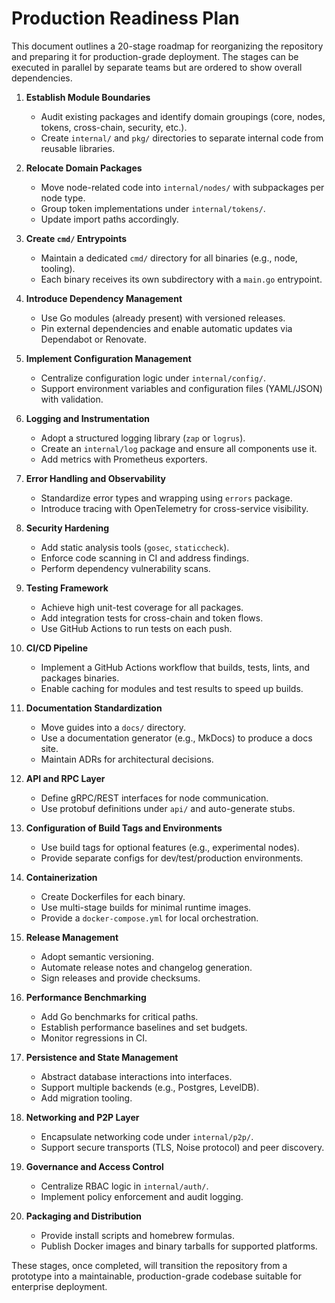 # Production Readiness Plan

This document outlines a 20-stage roadmap for reorganizing the repository and preparing it for production-grade deployment. The stages can be executed in parallel by separate teams but are ordered to show overall dependencies.

1. **Establish Module Boundaries**  
   - Audit existing packages and identify domain groupings (core, nodes, tokens, cross-chain, security, etc.).  
   - Create `internal/` and `pkg/` directories to separate internal code from reusable libraries.

2. **Relocate Domain Packages**  
   - Move node-related code into `internal/nodes/` with subpackages per node type.  
   - Group token implementations under `internal/tokens/`.  
   - Update import paths accordingly.

3. **Create `cmd/` Entrypoints**  
   - Maintain a dedicated `cmd/` directory for all binaries (e.g., node, tooling).  
   - Each binary receives its own subdirectory with a `main.go` entrypoint.

4. **Introduce Dependency Management**  
   - Use Go modules (already present) with versioned releases.  
   - Pin external dependencies and enable automatic updates via Dependabot or Renovate.

5. **Implement Configuration Management**  
   - Centralize configuration logic under `internal/config/`.  
   - Support environment variables and configuration files (YAML/JSON) with validation.

6. **Logging and Instrumentation**  
   - Adopt a structured logging library (`zap` or `logrus`).  
   - Create an `internal/log` package and ensure all components use it.  
   - Add metrics with Prometheus exporters.

7. **Error Handling and Observability**  
   - Standardize error types and wrapping using `errors` package.  
   - Introduce tracing with OpenTelemetry for cross-service visibility.

8. **Security Hardening**  
   - Add static analysis tools (`gosec`, `staticcheck`).  
   - Enforce code scanning in CI and address findings.  
   - Perform dependency vulnerability scans.

9. **Testing Framework**  
   - Achieve high unit-test coverage for all packages.  
   - Add integration tests for cross-chain and token flows.  
   - Use GitHub Actions to run tests on each push.

10. **CI/CD Pipeline**  
    - Implement a GitHub Actions workflow that builds, tests, lints, and packages binaries.  
    - Enable caching for modules and test results to speed up builds.

11. **Documentation Standardization**  
    - Move guides into a `docs/` directory.  
    - Use a documentation generator (e.g., MkDocs) to produce a docs site.  
    - Maintain ADRs for architectural decisions.

12. **API and RPC Layer**  
    - Define gRPC/REST interfaces for node communication.  
    - Use protobuf definitions under `api/` and auto-generate stubs.

13. **Configuration of Build Tags and Environments**  
    - Use build tags for optional features (e.g., experimental nodes).  
    - Provide separate configs for dev/test/production environments.

14. **Containerization**  
    - Create Dockerfiles for each binary.  
    - Use multi-stage builds for minimal runtime images.  
    - Provide a `docker-compose.yml` for local orchestration.

15. **Release Management**  
    - Adopt semantic versioning.  
    - Automate release notes and changelog generation.  
    - Sign releases and provide checksums.

16. **Performance Benchmarking**  
    - Add Go benchmarks for critical paths.  
    - Establish performance baselines and set budgets.  
    - Monitor regressions in CI.

17. **Persistence and State Management**  
    - Abstract database interactions into interfaces.  
    - Support multiple backends (e.g., Postgres, LevelDB).  
    - Add migration tooling.

18. **Networking and P2P Layer**  
    - Encapsulate networking code under `internal/p2p/`.  
    - Support secure transports (TLS, Noise protocol) and peer discovery.

19. **Governance and Access Control**  
    - Centralize RBAC logic in `internal/auth/`.  
    - Implement policy enforcement and audit logging.

20. **Packaging and Distribution**  
    - Provide install scripts and homebrew formulas.  
    - Publish Docker images and binary tarballs for supported platforms.

These stages, once completed, will transition the repository from a prototype into a maintainable, production-grade codebase suitable for enterprise deployment.


